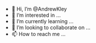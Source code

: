 - 👋 Hi, I’m @AndrewKley
- 👀 I’m interested in ...
- 🌱 I’m currently learning ...
- 💞️ I’m looking to collaborate on ...
- 📫 How to reach me ...

<!---
AndrewKley/AndrewKley is a ✨ special ✨ repository because its `README.md` (this file) appears on your GitHub profile.
You can click the Preview link to take a look at your changes.
--->

